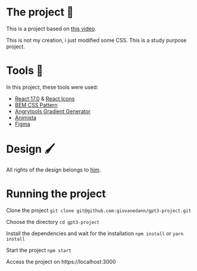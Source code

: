 # The project 🧠
This is a project based on [this video](https://www.youtube.com/watch?v=LMagNcngvcU&ab_channel=JavaScriptMastery).

This is not my creation, i just modified some CSS. This is a study purpose project.

# Tools 🔨
In this project, these tools were used:

- [React 17.0](https://reactjs.org/) & [React Icons](https://react-icons.github.io/react-icons/)
- [BEM CSS Pattern](http://getbem.com/naming/)
- [Angrytools Gradient Generator](https://angrytools.com/gradient/)
- [Animista](https://animista.net/)
- [Figma](https://www.figma.com/)

# Design 🖌️
All rights of the design belongs to [him](https://www.figma.com/file/lz9lLpFHMxHm2odnwM3R0z/gpt3?node-id=0%3A1).

# Running the project
Clone the project
`git clone git@github.com:giovanedann/gpt3-project.git`

Choose the directory
`cd gpt3-project`

Install the dependencies and wait for the installation
`npm install` or `yarn install`

Start the project
`npm start`

Access the project on https://localhost:3000